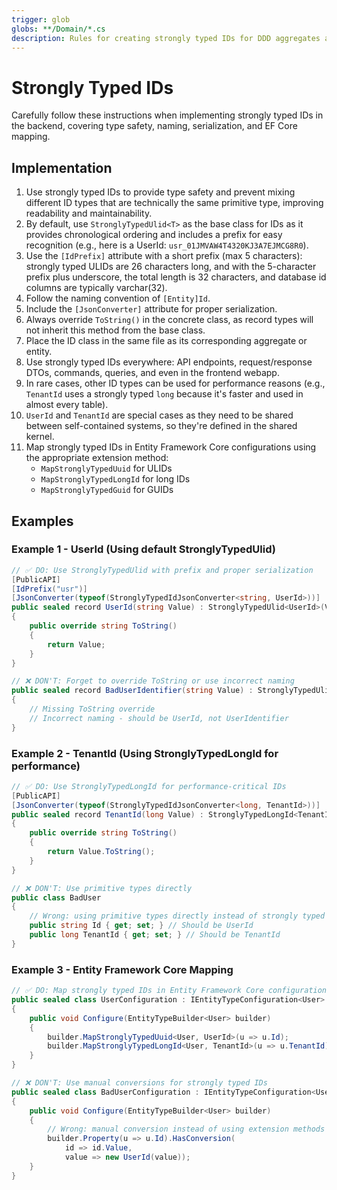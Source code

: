 ```yaml
---
trigger: glob
globs: **/Domain/*.cs
description: Rules for creating strongly typed IDs for DDD aggregates and entities
---
```


# Strongly Typed IDs

Carefully follow these instructions when implementing strongly typed IDs in the backend, covering type safety, naming, serialization, and EF Core mapping.

## Implementation

1. Use strongly typed IDs to provide type safety and prevent mixing different ID types that are technically the same primitive type, improving readability and maintainability.
2. By default, use `StronglyTypedUlid<T>` as the base class for IDs as it provides chronological ordering and includes a prefix for easy recognition (e.g., here is a UserId: `usr_01JMVAW4T4320KJ3A7EJMCG8R0`).
3. Use the `[IdPrefix]` attribute with a short prefix (max 5 characters): strongly typed ULIDs are 26 characters long, and with the 5-character prefix plus underscore, the total length is 32 characters, and database id columns are typically varchar(32).
4. Follow the naming convention of `[Entity]Id`.
5. Include the `[JsonConverter]` attribute for proper serialization.
6. Always override `ToString()` in the concrete class, as record types will not inherit this method from the base class.
7. Place the ID class in the same file as its corresponding aggregate or entity.
8. Use strongly typed IDs everywhere: API endpoints, request/response DTOs, commands, queries, and even in the frontend webapp.
9. In rare cases, other ID types can be used for performance reasons (e.g., `TenantId` uses a strongly typed `long` because it's faster and used in almost every table).
10. `UserId` and `TenantId` are special cases as they need to be shared between self-contained systems, so they're defined in the shared kernel.
11. Map strongly typed IDs in Entity Framework Core configurations using the appropriate extension method:
    - `MapStronglyTypedUuid` for ULIDs
    - `MapStronglyTypedLongId` for long IDs
    - `MapStronglyTypedGuid` for GUIDs

## Examples

### Example 1 - UserId (Using default StronglyTypedUlid)

```csharp
// ✅ DO: Use StronglyTypedUlid with prefix and proper serialization
[PublicAPI]
[IdPrefix("usr")]
[JsonConverter(typeof(StronglyTypedIdJsonConverter<string, UserId>))]
public sealed record UserId(string Value) : StronglyTypedUlid<UserId>(Value)
{
    public override string ToString()
    {
        return Value;
    }
}

// ❌ DON'T: Forget to override ToString or use incorrect naming
public sealed record BadUserIdentifier(string Value) : StronglyTypedUlid<BadUserIdentifier>(Value)
{
    // Missing ToString override
    // Incorrect naming - should be UserId, not UserIdentifier
}
```

### Example 2 - TenantId (Using StronglyTypedLongId for performance)

```csharp
// ✅ DO: Use StronglyTypedLongId for performance-critical IDs
[PublicAPI]
[JsonConverter(typeof(StronglyTypedIdJsonConverter<long, TenantId>))]
public sealed record TenantId(long Value) : StronglyTypedLongId<TenantId>(Value)
{
    public override string ToString()
    {
        return Value.ToString();
    }
}

// ❌ DON'T: Use primitive types directly
public class BadUser
{
    // Wrong: using primitive types directly instead of strongly typed IDs
    public string Id { get; set; } // Should be UserId
    public long TenantId { get; set; } // Should be TenantId
}
```

### Example 3 - Entity Framework Core Mapping

```csharp
// ✅ DO: Map strongly typed IDs in Entity Framework Core configurations
public sealed class UserConfiguration : IEntityTypeConfiguration<User>
{
    public void Configure(EntityTypeBuilder<User> builder)
    {
        builder.MapStronglyTypedUuid<User, UserId>(u => u.Id);
        builder.MapStronglyTypedLongId<User, TenantId>(u => u.TenantId);
    }
}

// ❌ DON'T: Use manual conversions for strongly typed IDs
public sealed class BadUserConfiguration : IEntityTypeConfiguration<User>
{
    public void Configure(EntityTypeBuilder<User> builder)
    {
        // Wrong: manual conversion instead of using extension methods
        builder.Property(u => u.Id).HasConversion(
            id => id.Value,
            value => new UserId(value));
    }
}
```
